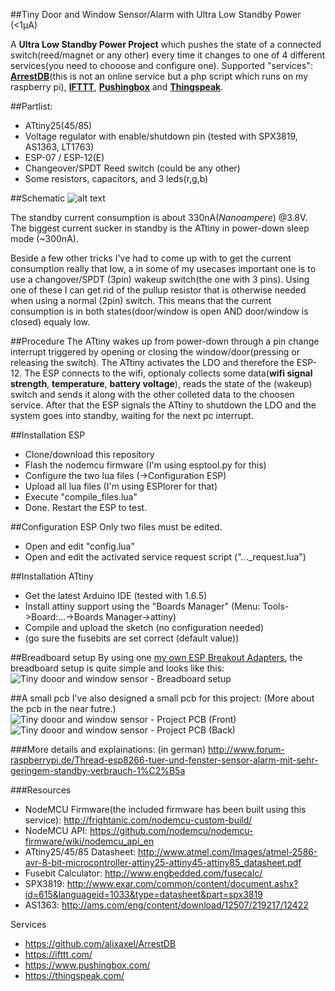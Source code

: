 ##Tiny Door and Window Sensor/Alarm with Ultra Low Standby Power (<1µA)

A **Ultra Low Standby Power Project** which pushes the state of a connected switch(reed/magnet or any other) every time it changes to one of 4 different services(you need to chooose and configure one). Supported "services": [**ArrestDB**](https://github.com/alixaxel/ArrestDB)(this is not an online service but a php script which runs on my raspberry pi), [**IFTTT**](https://ifttt.com/), [**Pushingbox**](https://www.pushingbox.com/) and [**Thingspeak**](https://thingspeak.com/).

##Partlist:
* ATtiny25(45/85)
* Voltage regulator with enable/shutdown pin (tested with SPX3819, AS1363, LT1763)
* ESP-07 / ESP-12(E)
* Changeover/SPDT Reed switch (could be any other)
* Some resistors, capacitors, and 3 leds(r,g,b)

##Schematic
![alt text](https://raw.githubusercontent.com/8n1/ESP8266-Tiny-Door-and-Window-Sensor/master/Schematic/tiny-door-and-window-sensor_v01.png "Door and window sensor - Schematic")


The standby current consumption is about 330nA(*Nanoampere*) @3.8V.
The biggest current sucker in standby is the ATtiny in power-down sleep mode (~300nA).

Beside a few other tricks I've had to come up with to get the current consumption really that low, a in some of my usecases important one is to use a changover/SPDT (3pin) wakeup switch(the one with 3 pins). Using one of these I can get rid of the pullup resistor that is otherwise needed when using a normal (2pin) switch. This means that the current consumption is in both states(door/window is open AND door/window is closed) equaly low. 


##Procedure
The ATtiny wakes up from power-down through a pin change interrupt triggered by opening or closing the window/door(pressing or releasing the switch). The ATtiny activates the LDO and therefore the ESP-12. The ESP connects to the wifi, optionaly collects some data(**wifi signal strength**, **temperature**, **battery voltage**), reads the state of the (wakeup) switch and sends it along with the other colleted data to the choosen service. After that the ESP signals the ATtiny to shutdown the LDO and the system goes into standby, waiting for the next pc interrupt.


##Installation ESP
* Clone/download this repository
* Flash the nodemcu firmware (I'm using esptool.py for this)
* Configure the two lua files (->Configuration ESP)
* Upload all lua files (I'm using ESPlorer for that)
* Execute "compile_files.lua"
* Done. Restart the ESP to test.

##Configuration ESP
Only two files must be edited.
* Open and edit "config.lua"
* Open and edit the activated service request script ("..._request.lua")

##Installation ATtiny
* Get the latest Arduino IDE (tested with 1.6.5)
* Install attiny support using the "Boards Manager" (Menu: Tools->Board:...->Boards Manager->attiny)
* Compile and upload the sketch (no configuration needed)
* (go sure the fusebits are set correct (default value))

##Breadboard setup
By using one  [my own ESP Breakout Adapters](https://github.com/8n1/ESP8266-Breakout-Adapter), the breadboard setup is quite simple and looks like this:
![Tiny dooor and window sensor - Breadboard setup](http://i.imgur.com/UxNmD7Jl.jpg "Door and window sensor - breadboard setup")

##A small pcb
I've also designed a small pcb for this project: (More about the pcb in the near futre.)
![Tiny dooor and window sensor - Project PCB (Front)](http://i.imgur.com/feoe9PJl.jpg "Door and window sensor - Project PCB v0.2 (Front)")
![Tiny dooor and window sensor - Project PCB (Back)](http://i.imgur.com/zyDUfXgl.jpg "Door and window sensor - Project PCB v0.2 (Back)")

###More details and explainations: (in german)
http://www.forum-raspberrypi.de/Thread-esp8266-tuer-und-fenster-sensor-alarm-mit-sehr-geringem-standby-verbrauch-1%C2%B5a

###Resources
- NodeMCU Firmware(the included firmware has been built using this service): http://frightanic.com/nodemcu-custom-build/
- NodeMCU API: https://github.com/nodemcu/nodemcu-firmware/wiki/nodemcu_api_en
- ATtiny25/45/85 Datasheet: http://www.atmel.com/Images/atmel-2586-avr-8-bit-microcontroller-attiny25-attiny45-attiny85_datasheet.pdf
- Fusebit Calculator: http://www.engbedded.com/fusecalc/
- SPX3819: http://www.exar.com/common/content/document.ashx?id=615&languageid=1033&type=datasheet&part=spx3819
- AS1363: http://ams.com/eng/content/download/12507/219217/12422

Services
- https://github.com/alixaxel/ArrestDB
- https://ifttt.com/
- https://www.pushingbox.com/
- https://thingspeak.com/
